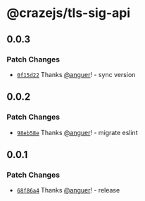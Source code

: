 # @crazejs/tls-sig-api

## 0.0.3

### Patch Changes

- [`0f15d22`](https://github.com/crazejs/crazejs/commit/0f15d22ff868c04b5a2cf08dc84fd92902225eaf) Thanks [@anguer](https://github.com/anguer)! - sync version

## 0.0.2

### Patch Changes

- [`98eb58e`](https://github.com/crazejs/crazejs/commit/98eb58eb678ac3b315081849e750783a262f90e2) Thanks [@anguer](https://github.com/anguer)! - migrate eslint

## 0.0.1

### Patch Changes

- [`68f86a4`](https://github.com/crazejs/crazejs/commit/68f86a46edbb4815118ee6f587c09ea109a94764) Thanks [@anguer](https://github.com/anguer)! - release

